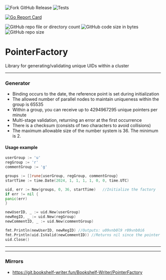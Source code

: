 ![Fork GitHub Release](https://img.shields.io/github/v/release/Bookshelf-Writer/PointerFactory)
![Tests](https://github.com/Bookshelf-Writer/PointerFactory/actions/workflows/go-test.yml/badge.svg)

[![Go Report Card](https://goreportcard.com/badge/github.com/Bookshelf-Writer/PointerFactory)](https://goreportcard.com/report/github.com/Bookshelf-Writer/PointerFactory)

![GitHub repo file or directory count](https://img.shields.io/github/directory-file-count/Bookshelf-Writer/PointerFactory?color=orange)
![GitHub code size in bytes](https://img.shields.io/github/languages/code-size/Bookshelf-Writer/PointerFactory?color=green)
![GitHub repo size](https://img.shields.io/github/repo-size/Bookshelf-Writer/PointerFactory)


# PointerFactory
Library for generating/validating unique UIDs within a cluster

---

### Generator

- Binding occurs to the date, the reference point is set during initialization
- The allowed number of parallel nodes to maintain uniqueness within the group is 65535
- Within a group, you can receive up to 4294967295 unique pointers per minute
- Multi-stage validation, returning an error at the first occurrence
- There is a checksum (consists of two characters to avoid collisions)
- The maximum allowable size of the number system is 36. The minimum is 2.

#### Usage example

```Go
userGroup := 'u'
regGroup := 'r'
commentGroup := 'g'

groups := []rune{userGroup, regGroup, commentGroup}
startTime := time.Date(2024, 1, 1, 1, 1, 0, 0, time.UTC)

uid, err := New(groups, 0, 36, startTime)   //Initialize the factory
if err != nil {
panic(err)
}

newUserID, _ := uid.New(userGroup)
newRegID, _ := uid.New(regGroup)
newCommentID, _ := uid.New(commentGroup)

fmt.Println(newUserID, newRegID) //Outputs: u09vnb0l9 r09vnb0i6
fmt.Println(uid.IsValid(newCommentID)) //Returns nil since the pointer is valid
uid.Close()
```

---

---

### Mirrors

- https://git.bookshelf-writer.fun/Bookshelf-Writer/PointerFactory